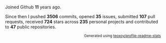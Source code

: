 Joined Github **11** years ago.

Since then I pushed **3506** commits, opened **35** issues, submitted **107** pull requests, received **724** stars across **235** personal projects and contributed to **47** public repositories.

<p align="right"><sub>Generated using <a href="https://github.com/marketplace/actions/profile-readme-stats">teoxoy/profile-readme-stats</a></sub></p>
